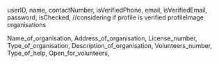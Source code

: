 userID,
name,
contactNumber,
isVerifiedPhone,
email,
isVerifiedEmail,
password,
isChecked,  //considering if profile is verified
profileImage
organisations

Name_of_organisation,
Address_of_organisation,
License_number,
Type_of_organisation,
Description_of_organisation,
Volunteers_number,
Type_of_help,
Open_for_volunteers,
